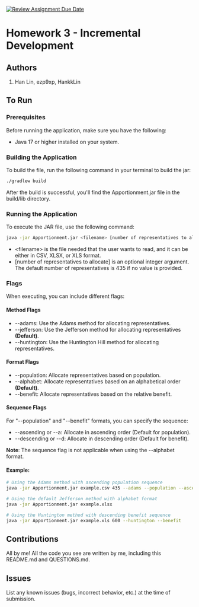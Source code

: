 [![Review Assignment Due Date](https://classroom.github.com/assets/deadline-readme-button-24ddc0f5d75046c5622901739e7c5dd533143b0c8e959d652212380cedb1ea36.svg)](https://classroom.github.com/a/ma-cxrlC)


# Homework 3 - Incremental Development

## Authors
1) Han Lin, ezp9xp, HankkLin

## To Run

### Prerequisites

Before running the application, make sure you have the following:

- Java 17 or higher installed on your system.

### Building the Application

To build the file, run the following command in your terminal to build the jar:

```bash
./gradlew build
```
After the build is successful, you'll find the Apportionment.jar file in the build/lib directory.

### Running the Application
To execute the JAR file, use the following command:
```bash
java -jar Apportionment.jar <filename> [number of representatives to allocate]
```
* \<filename\> is the file needed that the user wants to read, and it can be either in CSV, XLSX, or XLS format.
* [number of representatives to allocate] is an optional integer argument. The default number of representatives is 435 if no value is provided.

### Flags
When executing, you can include different flags:

#### Method Flags
* --adams: Use the Adams method for allocating representatives.
* --jefferson: Use the Jefferson method for allocating representatives **(Default)**.
* --huntington: Use the Huntington Hill method for allocating representatives.

#### Format Flags
* --population: Allocate representatives based on population.
* --alphabet: Allocate representatives based on an alphabetical order **(Default)**. 
* --benefit: Allocate representatives based on the relative benefit.

#### Sequence Flags
For "--population" and "--benefit" formats, you can specify the sequence:
* --ascending or --a: Allocate in ascending order (Default for population).
* --descending or --d: Allocate in descending order (Default for benefit).

**Note**: The sequence flag is not applicable when using the --alphabet format.

#### Example:
```bash
# Using the Adams method with ascending population sequence
java -jar Apportionment.jar example.csv 435 --adams --population --ascending

# Using the default Jefferson method with alphabet format
java -jar Apportionment.jar example.xlsx

# Using the Huntington method with descending benefit sequence
java -jar Apportionment.jar example.xls 600 --huntington --benefit
```

## Contributions
All by me! All the code you see are written by me, including this README.md and QUESTIONS.md. 


## Issues
List any known issues (bugs, incorrect behavior, etc.) at the time of submission.
